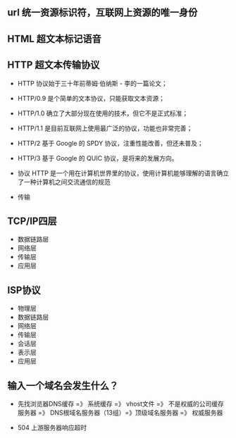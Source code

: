 ## url  统一资源标识符，互联网上资源的唯一身份
## HTML  超文本标记语音
## HTTP 超文本传输协议


* HTTP 协议始于三十年前蒂姆·伯纳斯 - 李的一篇论文；
* HTTP/0.9 是个简单的文本协议，只能获取文本资源；
* HTTP/1.0 确立了大部分现在使用的技术，但它不是正式标准；
* HTTP/1.1 是目前互联网上使用最广泛的协议，功能也非常完善；
* HTTP/2 基于 Google 的 SPDY 协议，注重性能改善，但还未普及；
* HTTP/3 基于 Google 的 QUIC 协议，是将来的发展方向。


* 协议  HTTP 是一个用在计算机世界里的协议，使用计算机能够理解的语言确立了一种计算机之间交流通信的规范
* 传输



## TCP/IP四层
* 数据链路层
* 网络层
* 传输层
* 应用层

## ISP协议
* 物理层
* 数据链路层
* 网络层
* 传输层
* 会话层
* 表示层
* 应用层


## 输入一个域名会发生什么？

* 先找浏览器DNS缓存 =》 系统缓存 =》 vhost文件 =》 不是权威的公司缓存服务器 =》 DNS根域名服务器（13组）=》顶级域名服务器 =》 权威服务器


* 504 上游服务器响应超时



